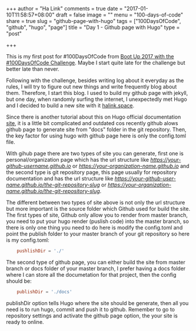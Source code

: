 +++
author = "Ha Link"
comments = true
date = "2017-01-10T11:58:57+08:00"
draft = false
image = ""
menu = "100-days-of-code"
share = true
slug = "github-page-with-hugo"
tags = ["100DaysOfCode", "github", "hugo", "page"]
title = "Day 1 - Github page with Hugo"
type = "post"

+++

This is my first post for #100DaysOfCode from [Boot Up 2017 with the #100DaysOfCode Challenge](https://medium.freecodecamp.com/start-2017-with-the-100daysofcode-improved-and-updated-18ce604b237b#.c5xcsjeiy). Maybe I start quite late for the challenge but better late than never. 

Following with the challenge, besides writing log about it everyday as the rules, I will try to figure out new things and write frequently blog about them. Therefore, I start this blog. I used to build my github page with jekyll, but one day, when randomly surfing the internet, I unexpectedly met Hugo and I decided to build a new site with it [halink.space](http://halink.space).

Since there is another tutorial about this on Hugo official documentation [site](https://gohugo.io/tutorials/github-pages-blog/#hosting-personal-organization-pages), it is a little bit complicated and outdated cos recently github alows github page to generate site from "docs" folder in the git repository. Then, the key factor for using hugo with github page here is only the config.toml file.

With gihub page there are two types of site you can generate, first one is personal/organization page which has the url structure like *https://your-github-username.github.io* or *https://your-organization-name.github.io* and the second type is git repository page, this page usually for repository documentation and has the url structure like *https://your-github-user-name.github.io/the-git-repository-slug* or *https://your-organization-name.github.io/the-git-repository-slug*. 

The different between two types of site above is not only the url structure but more important is the source folder which Github used for build the site. The first types of site, Github only allow you to render from master branch, you need to put your hugo render (puslish code) into the master branch, so there is only one thing you need to do here is modify the config.toml and point the publish folder to your master branch of your git repository so here is my config.toml:

```toml
	pushlishDir = './'
```

The second type of github page, you can either build the site from master branch or docs folder of your master branch, I prefer having a docs folder where I can store all the documetation for that project, then the config should be:

```toml
	publishDir = './docs'
```

publishDir option tells Hugo where the site should be generate, then all you need is to run hugo, commit and push it to github. Remember to go to repository settings and activate the github page option, the your site is ready to online.

